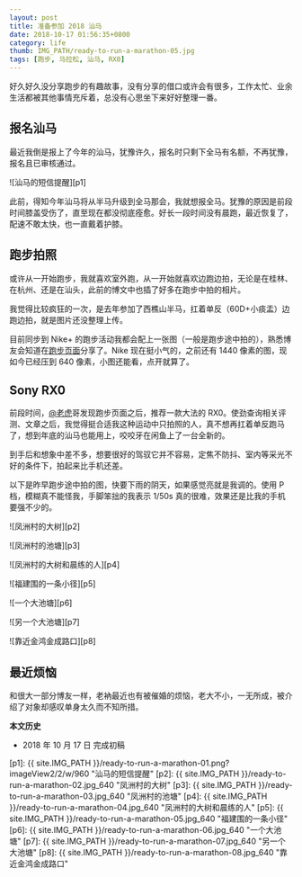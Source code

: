 ```yaml
---
layout: post
title: 准备参加 2018 汕马
date: 2018-10-17 01:56:35+0800
category: life
thumb: IMG_PATH/ready-to-run-a-marathon-05.jpg
tags: [跑步, 马拉松, 汕马, RX0]
---
```


好久好久没分享跑步的有趣故事，没有分享的借口或许会有很多，工作太忙、业余生活都被其他事情充斥着，总没有心思坐下来好好整理一番。

## 报名汕马

最近我倒是报上了今年的汕马，犹豫许久，报名时只剩下全马有名额，不再犹豫，报名且已审核通过。

![汕马的短信提醒][p1]

此前，得知今年汕马将从半马升级到全马那会，我就想报全马。犹豫的原因是前段时间膝盖受伤了，直至现在都没彻底痊愈。好长一段时间没有晨跑，最近恢复了，配速不敢太快，也一直戴着护膝。

## 跑步拍照

或许从一开始跑步，我就喜欢室外跑，从一开始就喜欢边跑边拍，无论是在桂林、在杭州、还是在汕头，此前的博文中也插了好多在跑步中拍的相片。

我觉得比较疯狂的一次，是去年参加了西樵山半马，扛着单反（60D+小痰盂）边跑边拍，就是图片还没整理上传。

目前同步到 Nike+ 的跑步活动我都会配上一张图（一般是跑步途中拍的），熟悉博友会知道在[跑步页面](/running.html)分享了。Nike 现在挺小气的，之前还有 1440 像素的图，现如今已经压到 640 像素，小图还能看，点开就算了。

## Sony RX0

前段时间，[@老虎](https://synyan.net/)哥发现跑步页面之后，推荐一款大法的 RX0。使劲查询相关评测、文章之后，我觉得挺合适我这种运动中只拍照的人，真不想再扛着单反跑马了，想到年底的汕马也能用上，咬咬牙在闲鱼上了一台全新的。

到手后和想象中差不多，想要很好的驾驭它并不容易，定焦不防抖、室内等采光不好的条件下，拍起来比手机还差。

以下是昨早跑步途中拍的图，快要下雨的阴天，如果感觉亮就是我调的。使用 P 档，模糊真不能怪我，手脚笨拙的我表示 1/50s 真的很难，效果还是比我的手机要强不少的。

![凤洲村的大树][p2]

![凤洲村的池塘][p3]

![凤洲村的大树和晨练的人][p4]

![福建围的一条小径][p5]

![一个大池塘][p6]

![另一个大池塘][p7]

![靠近金鸿金成路口][p8]

## 最近烦恼

和很大一部分博友一样，老衲最近也有被催婚的烦恼，老大不小，一无所成，被介绍了对象却感叹单身太久而不知所措。

**本文历史**

* 2018 年 10 月 17 日 完成初稿

[p1]: {{ site.IMG_PATH }}/ready-to-run-a-marathon-01.png?imageView2/2/w/960 "汕马的短信提醒"
[p2]: {{ site.IMG_PATH }}/ready-to-run-a-marathon-02.jpg_640 "凤洲村的大树"
[p3]: {{ site.IMG_PATH }}/ready-to-run-a-marathon-03.jpg_640 "凤洲村的池塘"
[p4]: {{ site.IMG_PATH }}/ready-to-run-a-marathon-04.jpg_640 "凤洲村的大树和晨练的人"
[p5]: {{ site.IMG_PATH }}/ready-to-run-a-marathon-05.jpg_640 "福建围的一条小径"
[p6]: {{ site.IMG_PATH }}/ready-to-run-a-marathon-06.jpg_640 "一个大池塘"
[p7]: {{ site.IMG_PATH }}/ready-to-run-a-marathon-07.jpg_640 "另一个大池塘"
[p8]: {{ site.IMG_PATH }}/ready-to-run-a-marathon-08.jpg_640 "靠近金鸿金成路口"
